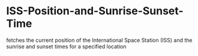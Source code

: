 # ISS-Position-and-Sunrise-Sunset-Time
 fetches the current position of the International Space Station (ISS) and the sunrise and sunset times for a specified location

